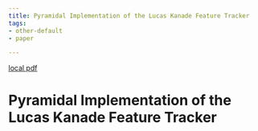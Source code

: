 ```yaml
---
title: Pyramidal Implementation of the Lucas Kanade Feature Tracker
tags:
- other-default
- paper

---
```


[local pdf](../../../pdfs/Pyramidal%20Implementation%20of%20the%20Lucas%20Kanade%20Feature%20Tracker.pdf)

# Pyramidal Implementation of the Lucas Kanade Feature Tracker
